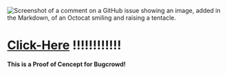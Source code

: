 ![Screenshot of a comment on a GitHub issue showing an image, added in the Markdown, of an Octocat smiling and raising a tentacle.](https://myoctocat.com/assets/images/base-octocat.svg)    
# [Click-Here](https://evil.com/) !!!!!!!!!!!! 


**This is a Proof of Cencept for Bugcrowd!**
